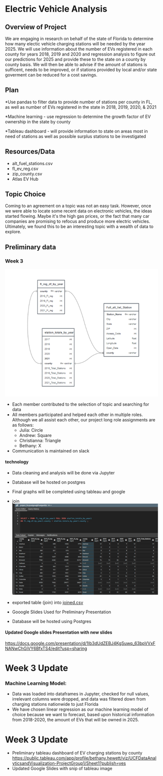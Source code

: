 
# Electric Vehicle Analysis

## Overview of Project
We are engaging in research on behalf of the state of Florida to determine how many electic vehicle charging stations will be needed by the year 2025. We will use information about the number of EVs registered in each county for years 2018, 2019 and 2020 and regression analysis to figure out our predictions for 2025 and provide these to the state on a county by county basis. We will then be able to advise if the amount of stations is sufficent, needs to be improved, or if stations provided by local and/or state goverment can be reduced for a cost savings.

## Plan
*Use pandas to filter data to provide number of stations per county in FL, as well as number of EVs registered in the state in 2018, 2019, 2020, & 2021

*Machine learning - use regression to determine the growth factor of EV ownership in the state by county

*Tableau dashboard - will provide information to state on areas most in need of stations as well as possible surplus stations to be investigated


## Resources/Data
* alt_fuel_stations.csv
* fl_ev_reg.csv
* zip_county.csv
* Atlas EV Hub



## Topic Choice
Coming to an agreement on a topic was not an easy task.  However, once we were able to locate some recent data on electronic vehicles, the ideas started flowing.  Maybe it's the high gas prices, or the fact that many car companies are promising to refocus and produce more electric vehicles.  Ultimately, we found this to be an interesting topic with a wealth of data to explore.


## Preliminary data 
### Week 3
![](./notes/QuickDBD_projrctFin.png)  
- Each member contributed to the selection of topic and searching for data
- All members participated and helped each other in multiple roles. Although we all assist each other, our project long role assignments are as follows:
  * Julia: Circle
  * Andrew: Square
  * Christianna: Triangle
  * Bethany: X
- Communication is maintained on slack  
#### technology
- Data cleaning and analysis will be done via Jupyter
- Database will be hosted on postgres 
- Final graphs will be completed using tableau and google
- join ![project_fin](./notes/db-join.png)  
- exported table (join) into [joined.csv](./clean_output/joined.csv)
        
- Gooogle Slides Used for Preliminary Presentation
- Database will be hosted using Postgres

#### Updated Google slides Presentation with new slides

https://docs.google.com/presentation/d/1Ib3dUdZEBJ4KgSuwq_63bpVVxFNANwChGiVY6BfxTS4/edit?usp=sharing

# Week 3 Update

### Machine Learning Model:
- Data was loaded into dataframes in Jupyter, checked for null values, irrelevant columns were dropped, and data was filtered down from charging stations nationwide to just Florida
- We have chosen linear regression as our machine learning model of choice because we want to forecast, based upon historical information from 2018-2020, the amount of EVs that will be owned in 2025. 


# Week 3 Update

- Preliminary tableau dashboard of EV charging stations by county https://public.tableau.com/app/profile/bethany.hewett/viz/UCFDataAnalyticsandVisualization-ProjectGroup1/Sheet1?publish=yes
- Updated Google Slides with snip of tableau image
